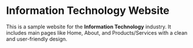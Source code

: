 # Information Technology Website

This is a sample website for the **Information Technology** industry. It includes main pages like Home, About, and Products/Services with a clean and user-friendly design.